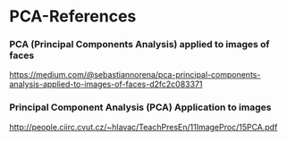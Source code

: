 # PCA-References

### PCA (Principal Components Analysis) applied to images of faces

https://medium.com/@sebastiannorena/pca-principal-components-analysis-applied-to-images-of-faces-d2fc2c083371

### Principal Component Analysis (PCA) Application to images
http://people.ciirc.cvut.cz/~hlavac/TeachPresEn/11ImageProc/15PCA.pdf

